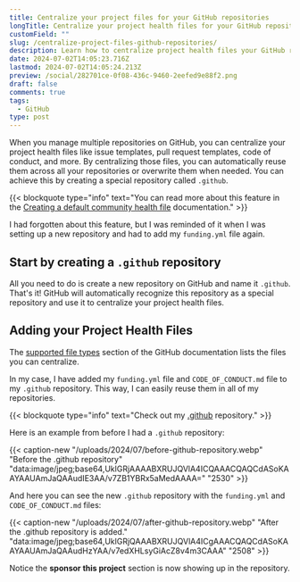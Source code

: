```yaml
---
title: Centralize your project files for your GitHub repositories
longTitle: Centralize your project health files for your GitHub repositories
customField: ""
slug: /centralize-project-files-github-repositories/
description: Learn how to centralize project health files your GitHub repositories using a special repository called .github
date: 2024-07-02T14:05:23.716Z
lastmod: 2024-07-02T14:05:24.213Z
preview: /social/282701ce-0f08-436c-9460-2eefed9e88f2.png
draft: false
comments: true
tags:
  - GitHub
type: post
---
```


When you manage multiple repositories on GitHub, you can centralize your project health files like issue templates, pull request templates, code of conduct, and more. By centralizing those files, you can automatically reuse them across all your repositories or overwrite them when needed. You can achieve this by creating a special repository called `.github`.

{{< blockquote type="info" text="You can read more about this feature in the [Creating a default community health file](https://docs.github.com/en/communities/setting-up-your-project-for-healthy-contributions/creating-a-default-community-health-file) documentation." >}}

I had forgotten about this feature, but I was reminded of it when I was setting up a new repository and had to add my `funding.yml` file again.

## Start by creating a `.github` repository

All you need to do is create a new repository on GitHub and name it `.github`. That's it! GitHub will automatically recognize this repository as a special repository and use it to centralize your project health files.

## Adding your Project Health Files

The [supported file types](https://docs.github.com/en/communities/setting-up-your-project-for-healthy-contributions/creating-a-default-community-health-file#supported-file-types) section of the GitHub documentation lists the files you can centralize.

In my case, I have added my `funding.yml` file and `CODE_OF_CONDUCT.md` file to my `.github` repository. This way, I can easily reuse them in all of my repositories.

{{< blockquote type="info" text="Check out my [.github](https://github.com/estruyf/.github) repository." >}}

Here is an example from before I had a `.github` repository:

{{< caption-new "/uploads/2024/07/before-github-repository.webp" "Before the .github repository"  "data:image/jpeg;base64,UklGRjAAAABXRUJQVlA4ICQAAACQAQCdASoKAAYAAUAmJaQAAudIE3AA/v7ZB1YBRx5aMedAAAA=" "2530" >}}

And here you can see the new `.github` repository with the `funding.yml` and `CODE_OF_CONDUCT.md` files:

{{< caption-new "/uploads/2024/07/after-github-repository.webp" "After the .github repository is added."  "data:image/jpeg;base64,UklGRjQAAABXRUJQVlA4ICgAAACQAQCdASoKAAYAAUAmJaQAAudHzYAA/v7edXHLsyGiAcZ8v4m3CAAA" "2508" >}}

Notice the **sponsor this project** section is now showing up in the repository.